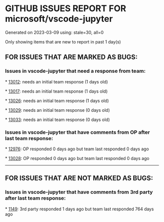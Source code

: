 
# GITHUB ISSUES REPORT FOR microsoft/vscode-jupyter


Generated on 2023-03-09 using: stale=30, all=0


Only showing items that are new to report in past 1 day(s)


## FOR ISSUES THAT ARE MARKED AS BUGS:


### Issues in vscode-jupyter that need a response from team:


\* [13012](https://github.com/microsoft/vscode-jupyter/issues/13012 "Command prompt in interactive window doesn't use configured fonts"): needs an initial team response (1 days old)

\* [13017](https://github.com/microsoft/vscode-jupyter/issues/13017 "Jupyter notebook enters command mode and stop running cells on save"): needs an initial team response (1 days old)

\* [13026](https://github.com/microsoft/vscode-jupyter/issues/13026 "clicking on code cell output doesn't select cell"): needs an initial team response (1 days old)

\* [13029](https://github.com/microsoft/vscode-jupyter/issues/13029 "Jupyter Notebook randomly prompts save file"): needs an initial team response (0 days old)

\* [13033](https://github.com/microsoft/vscode-jupyter/issues/13033 "Interactive windows not reliably surfaced by file picker"): needs an initial team response (0 days old)

### Issues in vscode-jupyter that have comments from OP after last team response:


\* [12976](https://github.com/microsoft/vscode-jupyter/issues/12976 "ModuleNotFoundError while trying to import project modules"): OP responded 0 days ago but team last responded 0 days ago

\* [13028](https://github.com/microsoft/vscode-jupyter/issues/13028 "Jupyter kernel run path incorrect"): OP responded 0 days ago but team last responded 0 days ago

---

## FOR ISSUES THAT ARE NOT MARKED AS BUGS:


### Issues in vscode-jupyter that have comments from 3rd party after last team response:


\* [1149](https://github.com/microsoft/vscode-jupyter/issues/1149 "Dataviewer needs export and copy"): 3rd party responded 1 days ago but team last responded 764 days ago
